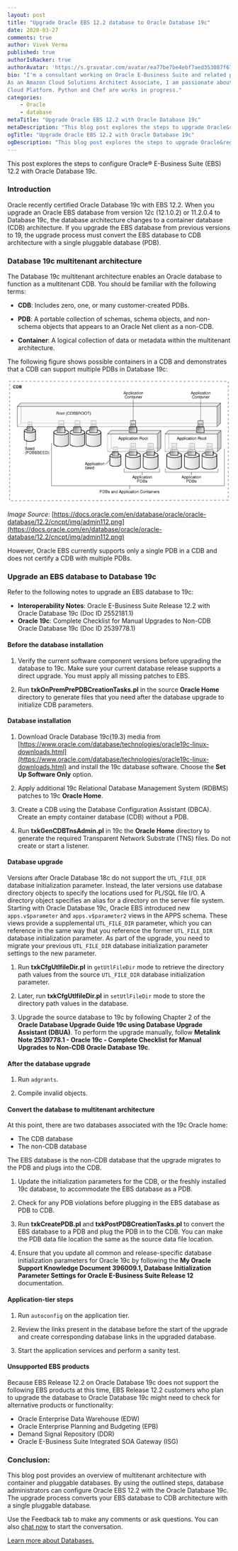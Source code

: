 ```yaml
---
layout: post
title: "Upgrade Oracle EBS 12.2 database to Oracle Database 19c"
date: 2020-03-27
comments: true
author: Vivek Verma
published: true
authorIsRacker: true
authorAvatar: 'https://s.gravatar.com/avatar/ea77be7be4ebf7aed353087f677104be'
bio: "I'm a consultant working on Oracle E-Business Suite and related products.
As an Amazon Cloud Solutions Architect Associate, I am passionate about the
Cloud Platform. Python and Chef are works in progress."
categories:
    - Oracle
    - database
metaTitle: "Upgrade Oracle EBS 12.2 with Oracle Database 19c"
metaDescription: "This blog post explores the steps to upgrade Oracle&reg; E-Business Suite (EBS) 12.2 with Oracle Database 19c."
ogTitle: "Upgrade Oracle EBS 12.2 with Oracle Database 19c"
ogDescription: "This blog post explores the steps to upgrade Oracle&reg; E-Business Suite (EBS) 12.2 with Oracle Database 19c."
---
```


This post explores the steps to configure Oracle&reg; E-Business Suite (EBS)
12.2 with Oracle Database 19c.

<!--more-->

### Introduction

Oracle recently certified Oracle Database 19c with EBS 12.2. When you upgrade an
Oracle EBS database from version 12c (12.1.0.2) or 11.2.0.4 to Database 19c, the
database architecture changes to a container database (CDB) architecture. If you
upgrade the EBS database from previous versions to 19, the upgrade process must
convert the EBS database to CDB architecture with a single pluggable database
(PDB).

### Database 19c multitenant architecture

The Database 19c multitenant architecture enables an Oracle database to function
as a multitenant CDB. You should be familiar with the following terms:

- **CDB**: Includes zero, one, or many customer-created PDBs.

- **PDB**: A portable collection of schemas, schema objects, and non-schema
  objects that appears to an Oracle Net client as a non-CDB.

- **Container**: A logical collection of data or metadata within the multitenant
  architecture.

The following figure shows possible containers in a CDB and demonstrates that a
CDB can support multiple PDBs in Database 19c:

![](Picture1.png)

*Image Source*: [https://docs.oracle.com/en/database/oracle/oracle-database/12.2/cncpt/img/admin112.png](https://docs.oracle.com/en/database/oracle/oracle-database/12.2/cncpt/img/admin112.png)

However, Oracle EBS currently supports only a single PDB in a CDB and does not
certify a CDB with multiple PDBs.

### Upgrade an EBS database to Database 19c

Refer to the following notes to upgrade an EBS database to 19c:

- **Interoperability Notes**: Oracle E-Business Suite Release 12.2 with Oracle
  Database 19c (Doc ID 2552181.1)
- **Oracle 19c**: Complete Checklist for Manual Upgrades to Non-CDB Oracle
  Database 19c (Doc ID 2539778.1)

#### Before the database installation

1. Verify the current software component versions before upgrading the database
   to 19c. Make sure your current database release supports a direct upgrade.
   You must apply all missing patches to EBS.

2. Run **txkOnPremPrePDBCreationTasks.pl** in the source **Oracle Home**
   directory to generate files that you need after the database upgrade to
   initialize CDB parameters.

#### Database installation

1. Download Oracle Database 19c(19.3) media from
   [https://www.oracle.com/database/technologies/oracle19c-linux-downloads.html](https://www.oracle.com/database/technologies/oracle19c-linux-downloads.html)
   and install the 19c database software. Choose the **Set Up Software Only**
   option.

2. Apply additional 19c Relational Database Management System (RDBMS) patches to
   19c **Oracle Home**.

3. Create a CDB using the Database Configuration Assistant (DBCA). Create an
   empty container database (CDB) without a PDB.

4. Run **txkGenCDBTnsAdmin.pl** in 19c the **Oracle Home** directory to
   generate the required Transparent Network Substrate (TNS) files. Do not
   create or start a listener.

#### Database upgrade

Versions after Oracle Database 18c do not support the `UTL_FILE_DIR` database
initialization parameter. Instead, the later versions use database directory
objects to specify the locations used for PL/SQL file I/O. A directory object
specifies an alias for a directory on the server file system. Starting with
Oracle Database 19c, Oracle EBS introduced new `apps.v$parameter` and
`apps.v$parameter2` views in the APPS schema. These views provide a supplemental
`UTL_FILE_DIR` parameter, which you can reference in the same way that you
reference the former `UTL_FILE_DIR` database initialization parameter. As part
of the upgrade, you need to migrate your previous `UTL_FILE_DIR` database
initialization parameter settings to the new parameter.

1. Run  **txkCfgUtlfileDir.pl** in `getUtlFileDir` mode to retrieve the
   directory path values from the source `UTL_FILE_DIR` database initialization
   parameter.

2. Later, run **txkCfgUtlfileDir.pl** in `setUtlFileDir` mode to store the
   directory path values in the database.

3. Upgrade the source database to 19c by following Chapter 2 of the
   **Oracle Database Upgrade Guide 19c using Database Upgrade Assistant (DBUA)**.
   To perform the upgrade manually, follow **Metalink Note 2539778.1 - Oracle 19c -
   Complete Checklist for Manual Upgrades to Non-CDB Oracle Database 19c**.

#### After the database upgrade

1. Run `adgrants`.

2. Compile invalid objects.

#### Convert the database to multitenant architecture

At this point, there are two databases associated with the 19c Oracle home:

- The CDB database
- The non-CDB database

The EBS database is the non-CDB database that the upgrade migrates to the PDB
and plugs into the CDB.

1. Update the initialization parameters for the CDB, or the freshly installed
   19c database, to accommodate the EBS database as a PDB.

2. Check for any PDB violations before plugging in the EBS database as PDB to CDB.

3. Run **txkCreatePDB.pl** and **txkPostPDBCreationTasks.pl** to convert the EBS
   database to a PDB and plug the PDB in to the CDB. You can make the PDB data
   file location the same as the source data file location.

4. Ensure that you update all common and release-specific database initialization
   parameters for Oracle 19c by following the **My Oracle Support Knowledge
   Document 396009.1, Database Initialization Parameter Settings for Oracle
   E-Business Suite Release 12** documentation.

#### Application-tier steps

1. Run `autoconfig` on the application tier.

2. Review the links present in the database before the start of the upgrade and
   create corresponding database links in the upgraded database.

3. Start the application services and perform a sanity test.

#### Unsupported EBS products

Because EBS Release 12.2 on Oracle Database 19c does not support the following
EBS products at this time, EBS Release 12.2 customers who plan to upgrade the
database to Oracle Database 19c might need to check for alternative products or
functionality:

- Oracle Enterprise Data Warehouse (EDW)
- Oracle Enterprise Planning and Budgeting (EPB)
- Demand Signal Repository (DDR)
- Oracle E-Business Suite Integrated SOA Gateway (ISG)

### Conclusion:

This blog post provides an overview of multitenant architecture with container
and pluggable databases. By using the outlined steps, database administrators
can configure Oracle EBS 12.2 with the Oracle Database 19c. The upgrade process
converts your EBS database to CDB architecture with a single pluggable database.

Use the Feedback tab to make any comments or ask questions. You can also
[chat now](https://www.rackspace.com/#chat) to start the conversation.

<a class="cta purple" id="cta" href="https://www.rackspace.com/dba-services">Learn more about Databases.</a>
